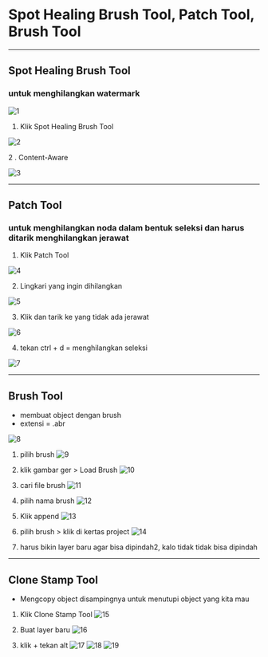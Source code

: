 # Spot Healing Brush Tool, Patch Tool, Brush Tool

---

## Spot Healing Brush Tool

### untuk menghilangkan watermark

![1](../assets/img/3/img1.png)

1. Klik Spot Healing Brush Tool

![2](../assets/img/3/img2.png)

2 . Content-Aware

![3](../assets/img/3/img3.png)

---

## Patch Tool

### untuk menghilangkan noda dalam bentuk seleksi dan harus ditarik menghilangkan jerawat

1. Klik Patch Tool

![4](../assets/img/3/img3.png)

2. Lingkari yang ingin dihilangkan

![5](../assets/img/3/img5.png)

3. Klik dan tarik ke yang tidak ada jerawat

![6](../assets/img/3/img6.png)

4. tekan ctrl + d = menghilangkan seleksi

![7](../assets/img/3/img7.png)

---

## Brush Tool

- membuat object dengan brush
- extensi = .abr

![8](../assets/img/3/img8.png)

1. pilih brush
![9](../assets/img/3/img7.png)

3. klik gambar ger > Load Brush
![10](../assets/img/3/img8.png)

4. cari file brush
![11](../assets/img/3/img11.png)

5. pilih nama brush
![12](../assets/img/3/img12.png)

6. Klik append
![13](../assets/img/3/img13.png)

7. pilih brush > klik di kertas project
![14](../assets/img/3/img14.png)

8. harus bikin layer baru agar bisa dipindah2, kalo tidak tidak bisa dipindah

---

## Clone Stamp Tool

- Mengcopy object disampingnya untuk menutupi object yang kita mau

1. Klik Clone Stamp Tool
![15](../assets/img/3/img15.png)

2. Buat layer baru
![16](../assets/img/3/img16.png)

3. klik + tekan alt
![17](../assets/img/3/img17.png)
![18](../assets/img/3/img18.png)
![19](../assets/img/3/img19.png)